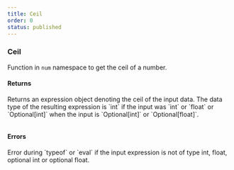 ```yaml
---
title: Ceil
order: 0
status: published
---
```


### Ceil

Function in `num` namespace to get the ceil of a number.

#### Returns
<Expandable type="Expr">
Returns an expression object denoting the ceil of the input data. The
data type of the resulting expression is `int` if the input was `int` or `float` 
or `Optional[int]` when the input is `Optional[int]` or `Optional[float]`.
</Expandable>

<pre snippet="api-reference/expressions/num#ceil"
status="success" message="Getting ceil value of a number">
</pre>

#### Errors
<Expandable title="Invoking on a non-numeric type">
Error during `typeof` or `eval` if the input expression is not of type int, 
float, optional int or optional float.
</Expandable>